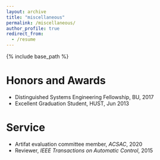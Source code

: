 ```yaml
---
layout: archive
title: "miscellaneous"
permalink: /miscellaneous/
author_profile: true
redirect_from:
  - /resume
---
```


{% include base_path %}

Honors and Awards
======
* Distinguished Systems Engineering Fellowship, BU, 2017
* Excellent Graduation Student, HUST, Jun 2013

Service  
======
* Artifat evaluation committee member, *ACSAC*, 2020
* Reviewer, *IEEE Transactions on Automatic Control*, 2015

